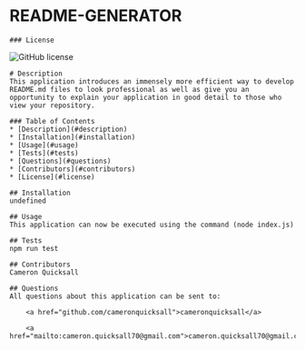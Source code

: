 # README-GENERATOR

    ### License
![GitHub license](https://img.shields.io/badge/License-MIT-blue)
    
    # Description
    This application introduces an immensely more efficient way to develop README.md files to look professional as well as give you an opportunity to explain your application in good detail to those who view your repository.

    ### Table of Contents
    * [Description](#description)
    * [Installation](#installation)
    * [Usage](#usage)
    * [Tests](#tests)
    * [Questions](#questions)
    * [Contributors](#contributors)
    * [License](#license)

    ## Installation
    undefined

    ## Usage
    This application can now be executed using the command (node index.js)

    ## Tests
    npm run test

    ## Contributors
    Cameron Quicksall

    ## Questions
    All questions about this application can be sent to: 

        <a href="github.com/cameronquicksall">cameronquicksall</a> 

        <a href="mailto:cameron.quicksall70@gmail.com">cameron.quicksall70@gmail.com</a>
    